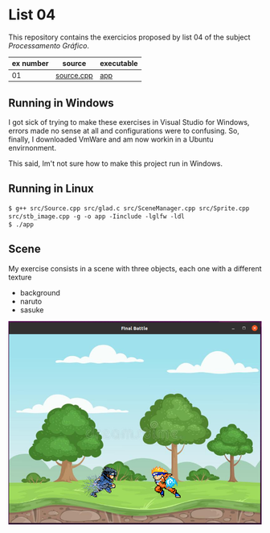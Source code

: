 # List 04

This repository contains the exercicios proposed by list 04 of the subject *Processamento Gráfico*.

| ex number | source                          | executable   |
|-----------|---------------------------------|--------------|
| 01        | [source.cpp](./src/Source.cpp)  | [app](./app) |


## Running in Windows

I got sick of trying to make these exercises in Visual Studio for Windows, errors made no sense at all and configurations were to confusing. So, finally, I downloaded VmWare and am now workin in a Ubuntu envirnonment.

This said, Im't not sure how to make this project run in Windows.


## Running in Linux

```shell
$ g++ src/Source.cpp src/glad.c src/SceneManager.cpp src/Sprite.cpp src/stb_image.cpp -g -o app -Iinclude -lglfw -ldl
$ ./app
``` 

## Scene

My exercise consists in a scene with three objects, each one with a different texture
- background
- naruto
- sasuke

![picture](img/scene.png)